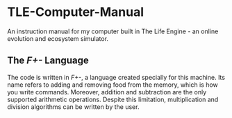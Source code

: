 # TLE-Computer-Manual
An instruction manual for my computer built in The Life Engine - an online evolution and ecosystem simulator.

## The *F+-* Language
The code is written in *F+-*, a language created specially for this machine. Its name refers to adding and removing food from the memory, which is how you write commands. Moreover, addition and subtraction are the only supported arithmetic operations. Despite this limitation, multiplication and division algorithms can be written by the user.
